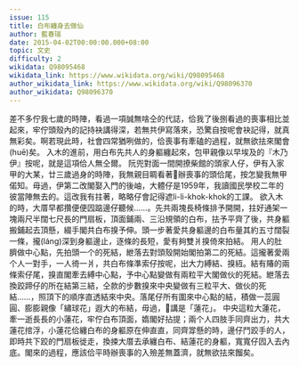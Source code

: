 ```yaml
---
issue: 115
title: 白布纏身去做仙
author: 藍春瑞
date: 2015-04-02T00:00:00.000+08:00
topic: 文史
difficulty: 2
wikidata: Q98095468
wikidata_link: https://www.wikidata.org/wiki/Q98095468
author_wikidata_link: https://www.wikidata.org/wiki/Q98096370
author_wikidata: Q98096370
---
```

差不多佇我七歲的時陣，看過一項誠無啥仝的代誌，佮我了後捌看過的喪事相比並起來，牢佇頭殼內的記持袂講得深，若無共伊寫落來，恐驚自按呢會袂記得，就真無彩矣。啊若現此時，社會四常猶咧做的，佮喪事有牽磕的過程，就無欲抾來閣會(huē)矣。
入木的進前，用白布先共人的身軀纏起來，包甲親像以早埃及的『木乃伊』按呢，就是這項佮人無仝爾。
阮兜對面一間開撩柴館的頭家人仔，伊有入家甲的大某，廿三歲過身的時陣，我無親目睭看著𪜶辦喪事的頭佮尾，按怎變我無甲偌知。毋過，伊第二改閣娶入門的後岫，大體仔是1959年，我讀國民學校二年的彼當陣無去的。這改我有拄著，略略仔會記得遮li-li-khok-khok的工課。
欲入木的時，大厝早都攢便便囥踮邊仔聽候……。先共兩塊長椅條排予開開，拄好通架一塊兩尺半闊七尺長的門扇板，頂面鋪兩、三沿規領的白布，抾予平齊了後，共身軀搬鋪起去頂懸，綴手閣共白布搝予伸。頭一步著愛共身軀邊的白布量其約五寸闊裂一條，攏(láng)深到身軀邊止，逐條的長短，愛有夠雙爿搝倚來拍結。
用人的肚臍做中心點，先拍頭一个的死結，紲落去對頭殼開始閣拍第二的死結。這攏著愛兩个人一對手，一人徛一爿，共白布條準索仔按呢，出大力縛結、搝絚。結有賰的兩條索仔尾，搝直閣牽去縛中心點，予中心點變做有兩粒平大閣做伙的死結。紲落去換跤蹄仔的所在結第三結，仝款的步數搝來中央變做有三粒平大、做伙的死結……，照頂下的順序直透結來中央。落尾仔所有圍來中心點的結，積做一蕊圓圓、膨膨親像「繡球花」遐大的布結，毋過，𪜶講是「蓮花」。
中央這粒大蓮花，牽一逝長長的小蓮花，牢佇白布頂面，媠閣好拈提；兩个人四肢手同齊出力，共大蓮花捾浮，小蓮花佮纏白布的身軀原在伸直直，同齊牚懸的時，邊仔鬥跤手的人，即時共下跤的門扇板徙走，換捒大厝去承纏白布、結蓮花的身軀，寬寬仔囥入去內底。閣來的過程，應該佮平時辦喪事的入殮差無蓋濟，就無欲抾來餾矣。

